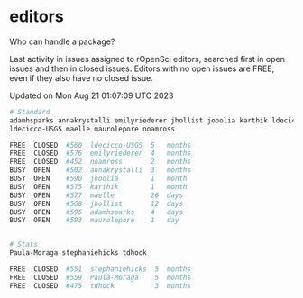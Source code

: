 # editors

Who can handle a package?

Last activity in issues assigned to rOpenSci editors, searched first in open
issues and then in closed issues. Editors with no open issues are FREE, even if
they also have no closed issue.


Updated on Mon Aug 21 01:07:09 UTC 2023

```bash
# Standard
adamhsparks annakrystalli emilyriederer jhollist jooolia karthik ldecicco
ldecicco-USGS maelle maurolepore noamross

FREE  CLOSED  #560  ldecicco-USGS  5   months
FREE  CLOSED  #576  emilyriederer  4   months
FREE  CLOSED  #452  noamross       2   months
BUSY  OPEN    #502  annakrystalli  3   months
BUSY  OPEN    #590  jooolia        1   month
BUSY  OPEN    #575  karthik        1   month
BUSY  OPEN    #577  maelle         26  days
BUSY  OPEN    #568  jhollist       12  days
BUSY  OPEN    #595  adamhsparks    4   days
BUSY  OPEN    #593  maurolepore    1   day


# Stats
Paula-Moraga stephaniehicks tdhock

FREE  CLOSED  #551  stephaniehicks  5  months
FREE  CLOSED  #559  Paula-Moraga    5  months
FREE  CLOSED  #475  tdhock          3  months
```

